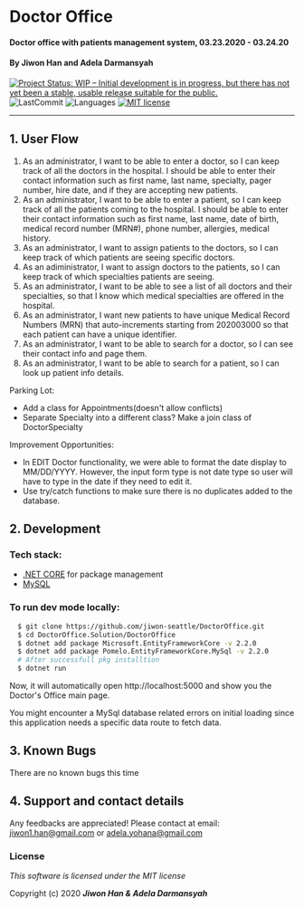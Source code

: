# Doctor Office 

#### Doctor office with patients management system, 03.23.2020 - 03.24.20

#### By **Jiwon Han and Adela Darmansyah**

[![Project Status: WIP – Initial development is in progress, but there has not yet been a stable, usable release suitable for the public.](https://www.repostatus.org/badges/latest/wip.svg)](https://www.repostatus.org/#wip)
![LastCommit](https://img.shields.io/github/last-commit/jiwon-seattle/VendorOrderTracker.Solution)
![Languages](https://img.shields.io/github/languages/top/jiwon-seattle/VendorOrderTracker.Solution)
[![MIT license](https://img.shields.io/badge/License-MIT-orange.svg)](https://lbesson.mit-license.org/)

---
## 1. User Flow

1. As an administrator, I want to be able to enter a doctor, so I can keep track of all the doctors in the hospital. I should be able to enter their contact information such as first name, last name, specialty, pager number, hire date, and if they are accepting new patients.
2. As an administrator, I want to be able to enter a patient, so I can keep track of all the patients coming to the hospital. I should be able to enter their contact information such as first name, last name, date of birth, medical record number (MRN#), phone number, allergies, medical history.
3. As an administrator, I want to assign patients to the doctors, so I can keep track of which patients are seeing specific doctors.
4. As an adiministrator, I want to assign doctors to the patients, so I can keep track of which specialties patients are seeing.
5. As an administrator, I want to be able to see a list of all doctors and their specialties, so that I know which medical specialties are offered in the hospital.
6. As an administrator, I want new patients to have unique Medical Record Numbers (MRN) that auto-increments starting from 202003000 so that each patient can have a unique identifier.
7. As an administrator, I want to be able to search for a doctor, so I can see their contact info and page them.
8. As an administrator, I want to be able to search for a patient, so I can look up patient info details.

Parking Lot:
- Add a class for Appointments(doesn't allow conflicts)
- Separate Specialty into a different class? Make a join class of DoctorSpecialty

Improvement Opportunities:
- In EDIT Doctor functionality, we were able to format the date display to MM/DD/YYYY. However, the input form type is not date type so user will have to type in the date if they need to edit it.
- Use try/catch functions to make sure there is no duplicates added to the database.


## 2. Development
### Tech stack:
+ [.NET CORE](https://dotnet.microsoft.com/download/dotnet-core/) for package management
+ [MySQL](https://dev.mysql.com/downloads/file/?id=484919) 

### To run dev mode locally:
```bash
  $ git clone https://github.com/jiwon-seattle/DoctorOffice.git
  $ cd DoctorOffice.Solution/DoctorOffice
  $ dotnet add package Microsoft.EntityFrameworkCore -v 2.2.0
  $ dotnet add package Pomelo.EntityFrameworkCore.MySql -v 2.2.0
  # After successfull pkg installtion
  $ dotnet run
```
Now, it will automatically open http://localhost:5000 and show you the Doctor's Office main page.

You might encounter a MySql database related errors on initial loading since this application needs a specific data route to fetch data.

## 3. Known Bugs

There are no known bugs this time

## 4. Support and contact details

Any feedbacks are appreciated! Please contact at email: jiwon1.han@gmail.com or adela.yohana@gmail.com

### License

*This software is licensed under the MIT license*

Copyright (c) 2020 **_Jiwon Han & Adela Darmansyah_**
